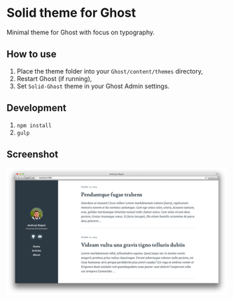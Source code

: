 # Solid theme for Ghost

Minimal theme for Ghost with focus on typography.

## How to use

1. Place the theme folder into your ``Ghost/content/themes`` directory,
2. Restart Ghost (if running),
3. Set ``Solid-Ghost`` theme in your Ghost Admin settings.

## Development

1. ``npm install``
2. ``gulp``


## Screenshot
![Screenshot](screenshot.png)

